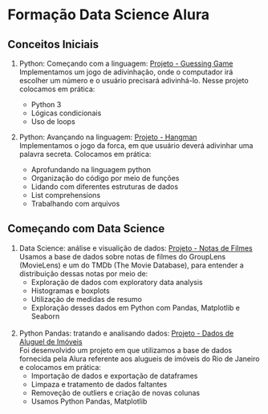 # Formação Data Science Alura

## Conceitos Iniciais
1. Python: Começando com a linguagem: [Projeto - Guessing Game](https://github.com/Lenakirara/Formacao_Data_Science_Alura/tree/main/python_parte_01)<br>
  Implementamos um jogo de adivinhação, onde o computador irá escolher um número e o usuário precisará adivinhá-lo. Nesse projeto colocamos em prática:
    - Python 3
    - Lógicas condicionais
    - Uso de loops

2. Python: Avançando na linguagem: [Projeto - Hangman](https://github.com/Lenakirara/Formacao_Data_Science_Alura/tree/main/python_parte_02)<br>
  Implementamos o jogo da forca, em que usuário deverá adivinhar uma palavra secreta. Colocamos em prática:
    - Aprofundando na linguagem python
    - Organização do código por meio de funções
    - Lidando com diferentes estruturas de dados
    - List comprehensions
    - Trabalhando com arquivos

## Começando com Data Science<br>
1. Data Science: análise e visualição de dados: [Projeto - Notas de Filmes](https://github.com/Lenakirara/Data_Science_Alura/blob/main/notas_gerais_de_filmes.ipynb)<br>
Usamos a base de dados sobre notas de filmes do GroupLens (MovieLens) e um do TMDb (The Movie Database), para entender a distribuição dessas notas por meio de:
    - Exploração de dados com exploratory data analysis
    - Histogramas e boxplots
    - Utilização de medidas de resumo
    - Exploração desses dados em Python com Pandas, Matplotlib e Seaborn<br><br>
2. Python Pandas: tratando e analisando dados: [Projeto - Dados de Aluguel de Imóveis](https://github.com/Lenakirara/Data_Science_Alura/blob/main/dados_aluguel_imovel_rj.ipynb)<br>
Foi desenvolvido um projeto em que utilizamos a base de dados fornecida pela Alura referente aos alugueis de imóveis do Rio de Janeiro e colocamos em prática:
    - Importação de dados e exportação de dataframes
    - Limpaza e tratamento de dados faltantes
    - Removeção de outliers e criação de novas colunas
    - Usamos Python Pandas, Matplotlib<br><br>   

## 
